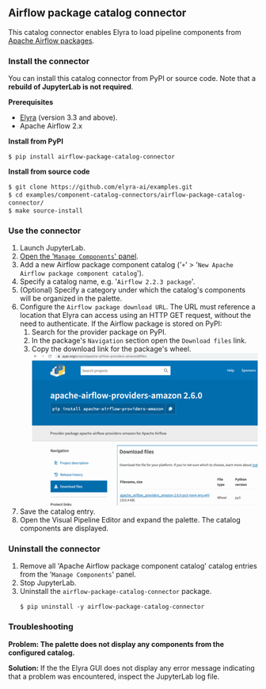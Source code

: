 ## Airflow package catalog connector

This catalog connector enables Elyra to load pipeline components from [Apache Airflow packages](https://airflow.apache.org/docs/apache-airflow/stable/_api/airflow/operators/index.html).

### Install the connector

You can install this catalog connector from PyPI or source code. Note that a **rebuild of JupyterLab is not required**.

**Prerequisites**

- [Elyra](https://elyra.readthedocs.io/en/stable/getting_started/installation.html) (version 3.3 and above).
- Apache Airflow 2.x

**Install from PyPI**

  ```
  $ pip install airflow-package-catalog-connector
  ```

**Install from source code**

   ```
   $ git clone https://github.com/elyra-ai/examples.git
   $ cd examples/component-catalog-connectors/airflow-package-catalog-connector/
   $ make source-install
   ```

### Use the connector

1. Launch JupyterLab.
1. [Open the '`Manage Components`' panel](
https://elyra.readthedocs.io/en/stable/user_guide/pipeline-components.html#managing-custom-components-using-the-jupyterlab-ui).
1. Add a new Airflow package component catalog ('`+`' > '`New Apache Airflow package component catalog`').
1. Specify a catalog name, e.g. '`Airflow 2.2.3 package`'.
1. (Optional) Specify a category under which the catalog's components will be organized in the palette.
1. Configure the `Airflow package download URL`. The URL must reference a location that Elyra can access using an HTTP GET request, without the need to authenticate. If the Airflow package is stored on PyPI:
   1. Search for the provider package on PyPI.
   1. In the package's `Navigation` section open the `Download files` link.
   1. Copy the download link for the package's wheel.
   ![Amazon provider package on PyPI](doc/images/aws_example.png)
1. Save the catalog entry.
1. Open the Visual Pipeline Editor and expand the palette. The catalog components are displayed.

### Uninstall the connector

1. Remove all 'Apache Airflow package component catalog' catalog entries from the '`Manage Components`' panel.
1. Stop JupyterLab.
1. Uninstall the `airflow-package-catalog-connector` package.
   ```
   $ pip uninstall -y airflow-package-catalog-connector
   ```

### Troubleshooting

**Problem: The palette does not display any components from the configured catalog.**

**Solution:** If the the Elyra GUI does not display any error message indicating that a problem was encountered, inspect the JupyterLab log file.
